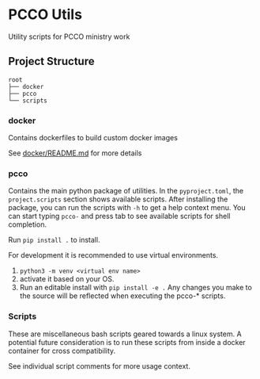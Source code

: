 # PCCO Utils

Utility scripts for PCCO ministry work

## Project Structure

```
root  
├── docker  
├── pcco  
└── scripts  
```

### docker

Contains dockerfiles to build custom docker images

See [docker/README.md](./docker/README.md) for more details

### pcco

Contains the main python package of utilities. In the `pyproject.toml`,
the `project.scripts` section shows available scripts.
After installing the package, you can run the scripts with `-h` to get a help context menu.
You can start typing `pcco-` and press tab to see available scripts for shell completion.

Run `pip install .` to install.

For development it is recommended to use virtual environments.

1. `python3 -m venv <virtual env name>`
1. activate it based on your OS.
1. Run an editable install with `pip install -e .`
   Any changes you make to the source will be reflected when executing the pcco-\* scripts.

### Scripts

These are miscellaneous bash scripts geared towards a linux system. A potential future consideration is to run these scripts
from inside a docker container for cross compatibility.

See individual script comments for more usage context.
